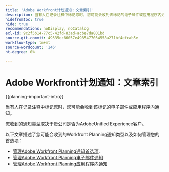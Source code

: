 ```yaml
---
title: 'Adobe Workfront计划通知：文章索引'
description: 当有人在记录注释中标记您时，您可能会收到该标记的电子邮件或应用程序内通知。 您收到的通知类型取决于贵公司是否为AdobeUnified Experience客户。 以下文章描述了您可能会收到的Workfront Planning通知类型以及如何管理您的首选项。
hidefromtoc: true
hide: true
recommendations: noDisplay, noCatalog
exl-id: 9c2f5b14-77c5-42fd-83ad-acbe7da801bd
source-git-commit: 49335ec86057e4985477034558a271bf4efcab5e
workflow-type: tm+mt
source-wordcount: '146'
ht-degree: 0%

---
```


# Adobe Workfront计划通知：文章索引

<!--add this to major TOC and Planning article index-->

{{planning-important-intro}}

当有人在记录注释中标记您时，您可能会收到该标记的电子邮件或应用程序内通知。

您收到的通知类型取决于贵公司是否为AdobeUnified Experience客户。

以下文章描述了您可能会收到的Workfront Planning通知类型以及如何管理您的首选项：

* [管理Adobe Workfront Planning通知首选项](/help/quicksilver/maestro/notifications/manage-notification-preferences.md).
* [管理Adobe Workfront Planning电子邮件通知](/help/quicksilver/maestro/notifications/manage-planning-email-notifications.md)
* [管理Adobe Workfront Planning应用程序内通知](/help/quicksilver/maestro/notifications/manage-planning-in-app-notifications.md)
